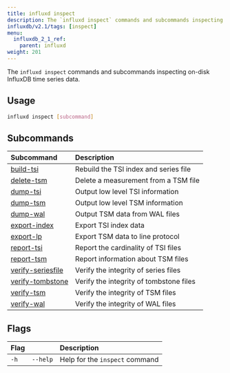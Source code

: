 ```yaml
---
title: influxd inspect
description: The `influxd inspect` commands and subcommands inspecting on-disk InfluxDB time series data.
influxdb/v2.1/tags: [inspect]
menu:
  influxdb_2_1_ref:
    parent: influxd
weight: 201
---
```


The `influxd inspect` commands and subcommands inspecting on-disk InfluxDB time series data.

## Usage
```sh
influxd inspect [subcommand]
```

## Subcommands
| Subcommand                                                                           | Description                             |
| :----------------------------------------------------------------------------------- | :-------------------------------------- |
| [build-tsi](/influxdb/v2.1/reference/cli/influxd/inspect/build-tsi/)                 | Rebuild the TSI index and series file   |
| [delete-tsm](/influxdb/v2.1/reference/cli/influxd/inspect/delete-tsm/)               | Delete a measurement from a TSM file   |
| [dump-tsi](/influxdb/v2.1/reference/cli/influxd/inspect/dump-tsi/)                   | Output low level TSI information        |
| [dump-tsm](/influxdb/v2.1/reference/cli/influxd/inspect/dump-tsm/)                   | Output low level TSM information        |
| [dump-wal](/influxdb/v2.1/reference/cli/influxd/inspect/dump-wal/)                   | Output TSM data from WAL files          |
| [export-index](/influxdb/v2.1/reference/cli/influxd/inspect/export-index/)           | Export TSI index data                   |
| [export-lp](/influxdb/v2.1/reference/cli/influxd/inspect/export-lp/)                 | Export TSM data to line protocol        |
| [report-tsi](/influxdb/v2.1/reference/cli/influxd/inspect/report-tsi/)               | Report the cardinality of TSI files     |
| [report-tsm](/influxdb/v2.1/reference/cli/influxd/inspect/report-tsm/)               | Report information about TSM files      |
| [verify-seriesfile](/influxdb/v2.1/reference/cli/influxd/inspect/verify-seriesfile/) | Verify the integrity of series files    |
| [verify-tombstone](/influxdb/v2.1/reference/cli/influxd/inspect/verify-tombstone/)   | Verify the integrity of tombstone files |
| [verify-tsm](/influxdb/v2.1/reference/cli/influxd/inspect/verify-tsm/)               | Verify the integrity of TSM files       |
| [verify-wal](/influxdb/v2.1/reference/cli/influxd/inspect/verify-wal/)               | Verify the integrity of WAL files       |

## Flags
| Flag |          | Description                    |
|:---- |:---      |:-----------                    |
| `-h` | `--help` | Help for the `inspect` command |

